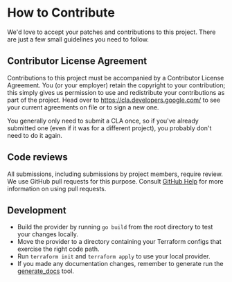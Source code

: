 # How to Contribute

We'd love to accept your patches and contributions to this project. There are
just a few small guidelines you need to follow.

## Contributor License Agreement

Contributions to this project must be accompanied by a Contributor License
Agreement. You (or your employer) retain the copyright to your contribution;
this simply gives us permission to use and redistribute your contributions as
part of the project. Head over to <https://cla.developers.google.com/> to see
your current agreements on file or to sign a new one.

You generally only need to submit a CLA once, so if you've already submitted one
(even if it was for a different project), you probably don't need to do it
again.

## Code reviews

All submissions, including submissions by project members, require review. We
use GitHub pull requests for this purpose. Consult
[GitHub Help](https://help.github.com/articles/about-pull-requests/) for more
information on using pull requests.

## Development

-   Build the provider by running `go build` from the root directory to test
    your changes locally.
-   Move the provider to a directory containing your Terraform configs that
    exercise the right code path.
-   Run `terraform init` and `terraform apply` to use your local provider.
-  If you made any documentation changes, remember to generate run the
   [generate_docs](./tools/generate_docs) tool.
